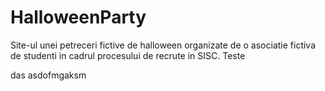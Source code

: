 # HalloweenParty
Site-ul unei petreceri fictive de halloween organizate de o asociatie fictiva de studenti in cadrul procesului de recrute in SISC.
Teste

das
asdofmgaksm
